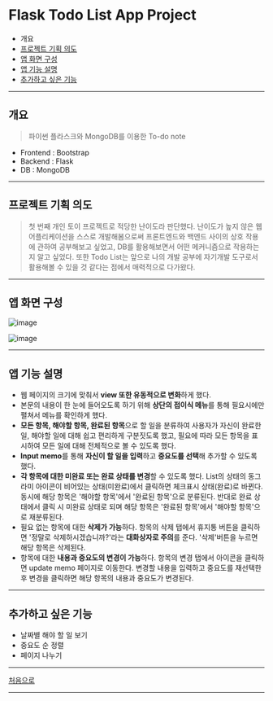 # Flask Todo List App Project
+ 개요
+ [프로젝트 기획 의도](#프로젝트-기획-의도)
+ [앱 화면 구성](#앱-화면-구성)
+ [앱 기능 설명](#앱-기능-설명)
+ [추가하고 싶은 기능](#추가하고-싶은-기능)
---
## 개요
> 파이썬 플라스크와 MongoDB를 이용한 To-do note
  + Frontend : Bootstrap
  + Backend : Flask
  + DB : MongoDB
---
## 프로젝트 기획 의도
> 첫 번째 개인 토이 프로젝트로 적당한 난이도라 판단했다. 난이도가 높지 않은 웹 어플리케이션을 스스로 개발해봄으로써 프론트엔드와 백엔드 사이의 상호 작용에 관하여 공부해보고 싶었고, DB를 활용해보면서 어떤 메커니즘으로 작용하는지 알고 싶었다. 또한 Todo List는 앞으로 나의 개발 공부에 자기개발 도구로서 활용해볼 수 있을 것 같다는 점에서 매력적으로 다가왔다.
---
## 앱 화면 구성
![image](https://user-images.githubusercontent.com/43658658/119606295-4a0b6a80-be2d-11eb-88f7-6e0ff1191177.png)

![image](https://user-images.githubusercontent.com/43658658/119606318-57c0f000-be2d-11eb-8331-6d67ba5abc85.png)

---
## 앱 기능 설명
+ 웹 페이지의 크기에 맞춰서 **view 또한 유동적으로 변화**하게 했다.
+ 본문의 내용이 한 눈에 들어오도록 하기 위해 **상단의 접이식 메뉴**를 통해 필요시에만 펼쳐서 메뉴를 확인하게 했다.
+ **모든 항목, 해야할 항목, 완료된 항목**으로 할 일을 분류하여 사용자가 자신이 완료한 일, 해야할 일에 대해 쉽고 편리하게 구분짓도록 했고, 필요에 따라 모든 항목을 표시하여 모든 일에 대해 전체적으로 볼 수 있도록 했다.
+ **Input memo**를 통해 **자신이 할 일을 입력**하고 **중요도를 선택**해 추가할 수 있도록 했다.
+ **각 항목에 대한 미완료 또는 완료 상태를 변경**할 수 있도록 했다. List의 상태의 동그라미 아이콘이 비어있는 상태(미완료)에서 클릭하면 체크표시 상태(완료)로 바뀐다. 동시에 해당 항목은 '해야할 항목'에서 '완료된 항목'으로 분류된다. 반대로 완료 상태에서 클릭 시 미완료 상태로 되며 해당 항목은 '완료된 항목'에서 '해야할 항목'으로 재분류된다.
+ 필요 없는 항목에 대한 **삭제가 가능**하다. 항목의 삭제 탭에서 휴지통 버튼을 클릭하면 '정말로 삭제하시겠습니까?'라는 **대화상자로 주의**를 준다. '삭제'버튼을 누르면 해당 항목은 삭제된다.
+ 항목에 대한 **내용과 중요도의 변경이 가능**하다. 항목의 변경 탭에서 아이콘을 클릭하면 update memo 페이지로 이동한다. 변경할 내용을 입력하고 중요도를 재선택한 후 변경을 클릭하면 해당 항목의 내용과 중요도가 변경된다.
---
## 추가하고 싶은 기능
+ 날짜별 해야 할 일 보기
+ 중요도 순 정렬
+ 페이지 나누기
---
[처음으로](#Flask-Todo-List-App-Project)

---
